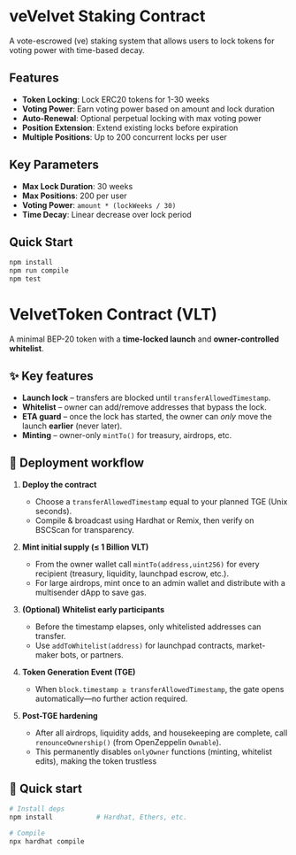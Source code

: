 # veVelvet Staking Contract

A vote-escrowed (ve) staking system that allows users to lock tokens for voting power with time-based decay.

## Features

- **Token Locking**: Lock ERC20 tokens for 1-30 weeks
- **Voting Power**: Earn voting power based on amount and lock duration
- **Auto-Renewal**: Optional perpetual locking with max voting power
- **Position Extension**: Extend existing locks before expiration
- **Multiple Positions**: Up to 200 concurrent locks per user

## Key Parameters

- **Max Lock Duration**: 30 weeks
- **Max Positions**: 200 per user
- **Voting Power**: `amount * (lockWeeks / 30)`
- **Time Decay**: Linear decrease over lock period

## Quick Start

```bash
npm install
npm run compile
npm test
```

# VelvetToken Contract (VLT)

A minimal BEP-20 token with a **time-locked launch** and **owner-controlled whitelist**.

## ✨ Key features
- **Launch lock** – transfers are blocked until `transferAllowedTimestamp`.
- **Whitelist** – owner can add/remove addresses that bypass the lock.
- **ETA guard** – once the lock has started, the owner can *only* move the launch **earlier** (never later).
- **Minting** – owner-only `mintTo()` for treasury, airdrops, etc.

## 🚀 Deployment workflow

1. **Deploy the contract**  
   - Choose a `transferAllowedTimestamp` equal to your planned TGE (Unix seconds).  
   - Compile & broadcast using Hardhat or Remix, then verify on BSCScan for transparency.

2. **Mint initial supply (≤ 1 Billion VLT)**  
   - From the owner wallet call `mintTo(address,uint256)` for every recipient (treasury, liquidity, launchpad escrow, etc.).  
   - For large airdrops, mint once to an admin wallet and distribute with a multisender dApp to save gas.

3. **(Optional) Whitelist early participants**  
   - Before the timestamp elapses, only whitelisted addresses can transfer.  
   - Use `addToWhitelist(address)` for launchpad contracts, market-maker bots, or partners.  

4. **Token Generation Event (TGE)**  
   - When `block.timestamp ≥ transferAllowedTimestamp`, the gate opens automatically—no further action required.  

5. **Post-TGE hardening**  
   - After all airdrops, liquidity adds, and housekeeping are complete, call `renounceOwnership()` (from OpenZeppelin `Ownable`).  
   - This permanently disables `onlyOwner` functions (minting, whitelist edits), making the token trustless

## 🔧 Quick start

```bash
# Install deps
npm install           # Hardhat, Ethers, etc.

# Compile
npx hardhat compile
